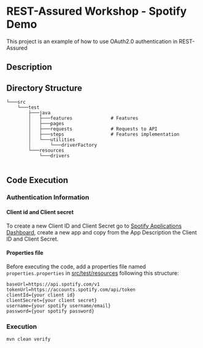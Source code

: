 # REST-Assured Workshop - Spotify Demo
This project is an example of how to use OAuth2.0 authentication in REST-Assured

## Description


## Directory Structure
``` 
└───src
    └───test
        ├───java                   
        │   ├───features              # Features 
        │   ├───pages                 
        │   ├───requests              # Requests to API
        │   ├───steps                 # Features implementation
        │   └───utilities              
        │       └───driverFactory
        └───resources       
            └───drivers 
    
```

## Code Execution

### Authentication Information

#### Client id and Client secret
To create a new Client ID and Client Secret go to [Spotify Applications Dashboard](https://developer.spotify.com/dashboard/applications), create a new app and copy from the App Description the Client ID and Client Secret.

#### Properties file
Before executing the code, add a properties file named `properties.properties` in [src/test/resources](src/test/resources) following this structure:
``` 
baseUrl=https://api.spotify.com/v1
tokenUrl=https://accounts.spotify.com/api/token
clientId={your client id}
clientSecret={your client secret}
username={your spotify username/email}
password={your spotify password}
``` 
### Execution
```
mvn clean verify 
``` 
